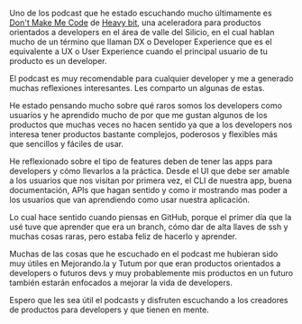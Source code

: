 Uno de los podcast que he estado escuchando mucho últimamente es [Don't Make Me Code](https://soundcloud.com/heavybit/sets/dont-make-me-code) de [Heavy bit](http://www.heavybit.com/), una aceleradora para productos orientados a developers en el área de valle del Silicio, en el cual hablan mucho de un término que llaman DX o Developer Experience que es el equivalente a UX o User Experience cuando el principal usuario de tu producto es un developer.

El podcast es muy recomendable para cualquier developer y me a generado muchas reflexiones interesantes. Les comparto un algunas de estas.

He estado pensando mucho sobre qué raros somos los developers como usuarios y he aprendido mucho de por que me gustan algunos de los productos que muchas veces no hacen sentido ya que a los developers nos interesa tener productos bastante complejos, poderosos y flexibles más que sencillos y fáciles de usar.

He reflexionado sobre el tipo de features deben de tener las apps para developers y cómo llevarlos a la práctica. Desde el UI que debe ser amable a los usuarios que nos visitan por primera vez, el CLI de nuestra app, buena documentación, APIs que hagan sentido y como ir mostrando mas poder a los usuarios que van aprendiendo como usar nuestra aplicación.

Lo cual hace sentido cuando piensas en GitHub, porque el primer día que la usé tuve que aprender que era un branch, cómo dar de alta llaves de ssh y muchas cosas raras, pero estaba feliz de hacerlo y aprender.

Muchas de las cosas que he escuchado en el podcast me hubieran sido muy útiles en Mejorando.la y Tutum por que eran productos orientados a developers o futuros devs y muy probablemente mis productos en un futuro también estarán enfocados a mejorar la vida de developers.

Espero que les sea útil el podcasts y disfruten escuchando a los creadores de productos para developers y que tienen en mente.